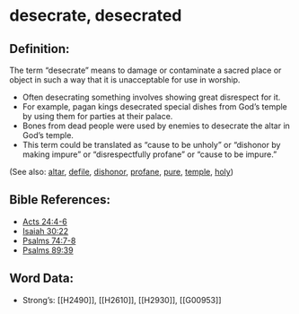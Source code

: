 # desecrate, desecrated

## Definition:

The term “desecrate” means to damage or contaminate a sacred place or object in such a way that it is unacceptable for use in worship.

* Often desecrating something involves showing great disrespect for it.
* For example, pagan kings desecrated special dishes from God’s temple by using them for parties at their palace.
* Bones from dead people were used by enemies to desecrate the altar in God’s temple.
* This term could be translated as “cause to be unholy” or “dishonor by making impure” or “disrespectfully profane” or “cause to be impure.”

(See also: [altar](../kt/altar.md), [defile](../other/defile.md), [dishonor](../other/dishonor.md), [profane](../other/profane.md), [pure](../kt/purify.md), [temple](../kt/temple.md), [holy](../kt/holy.md))

## Bible References:

* [Acts 24:4-6](rc://en/tn/help/act/24/04)
* [Isaiah 30:22](rc://en/tn/help/isa/30/22)
* [Psalms 74:7-8](rc://en/tn/help/psa/074/007)
* [Psalms 89:39](rc://en/tn/help/psa/089/39)

## Word Data:

* Strong’s: [[H2490]], [[H2610]], [[H2930]], [[G00953]]
